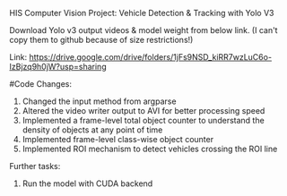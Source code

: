 HIS Computer Vision Project: Vehicle Detection & Tracking with Yolo V3

Download Yolo v3 output videos & model weight from below link. (I can't copy them to github because of size restrictions!)

Link: https://drive.google.com/drive/folders/1jFs9NSD_kiRR7wzLuC6o-IzBjzq9h0jW?usp=sharing

#Code Changes:
1. Changed the input method from argparse
2. Altered the video writer output to AVI for better processing speed
3. Implemented a frame-level total object counter to understand the density of objects at any point of time
4. Implemented frame-level class-wise object counter
5. Implemented ROI mechanism to detect vehicles crossing the ROI line


Further tasks:
1. Run the model with CUDA backend
